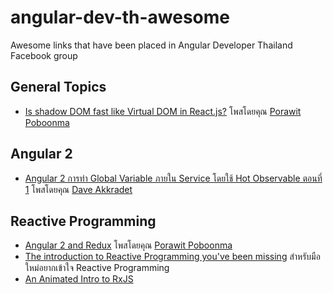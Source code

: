 # angular-dev-th-awesome
Awesome links that have been placed in Angular Developer Thailand Facebook group

## General Topics
- [Is shadow DOM fast like Virtual DOM in React.js?](http://stackoverflow.com/questions/36012239/is-shadow-dom-fast-like-virtual-dom-in-react-js) โพสโดยคุณ [Porawit Poboonma](https://www.facebook.com/ball6847)

## Angular 2
- [Angular 2 การทำ Global Variable ภายใน Service โดยใช้ Hot Observable ตอนที่ 1](https://medium.com/@flyingfree/angular-2-%E0%B8%81%E0%B8%B2%E0%B8%A3%E0%B8%97%E0%B8%B3-global-variable-%E0%B8%A0%E0%B8%B2%E0%B8%A2%E0%B9%83%E0%B8%99-service-%E0%B9%82%E0%B8%94%E0%B8%A2%E0%B9%83%E0%B8%8A%E0%B9%89-hot-observable-%E0%B8%95%E0%B8%AD%E0%B8%99%E0%B8%97%E0%B8%B5%E0%B9%88-1-454220327ab5#.ha0clouby) โพสโดยคุณ [Dave Akkradet](https://www.facebook.com/dave.akkradet)

## Reactive Programming
- [Angular 2 and Redux](https://www.youtube.com/watch?v=LiJcw-iAGKQ) โพสโดยคุณ [Porawit Poboonma](https://www.facebook.com/ball6847)
- [The introduction to Reactive Programming you've been missing](https://gist.github.com/staltz/868e7e9bc2a7b8c1f754) สำหรับมือใหม่อยากเข้าใจ Reactive Programming
- [An Animated Intro to RxJS](https://css-tricks.com/animated-intro-rxjs/)

